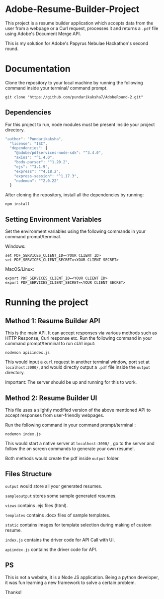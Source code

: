# Adobe-Resume-Builder-Project
This project is a resume builder application which accepts data from the user from a webpage or a Curl request, processes it and returns a ```.pdf``` file using Adobe's Document Merge API.


This is my solution for Adobe's Papyrus Nebulae Hackathon's second round.

# Documentation

Clone the repository to your local machine by running the following command inside your terminal/ command prompt.

```shell
git clone "https://github.com/pundarikaksha7/AdobeRound-2.git"
```



## Dependencies

For this project to run, node modules must be present inside your project directory.
```javascript
"author": "Pundarikaksha",
  "license": "ISC",
  "dependencies": {
    "@adobe/pdfservices-node-sdk": "^3.4.0",
    "axios": "^1.4.0",
    "body-parser": "^1.20.2",
    "ejs": "^3.1.9",
    "express": "^4.18.2",
    "express-session": "^1.17.3",
    "nodemon": "^2.0.22"
  }
```

After cloning the repository, install all the dependencies by running:

```shell
npm install
```

## Setting Environment Variables

Set the environment variables using the following commands in your command prompt/terminal.

Windows:

```shell
set PDF_SERVICES_CLIENT_ID=<YOUR CLIENT ID>
set PDF_SERVICES_CLIENT_SECRET=<YOUR CLIENT SECRET>
```

MacOS/Linux:

```shell
export PDF_SERVICES_CLIENT_ID=<YOUR CLIENT ID>
export PDF_SERVICES_CLIENT_SECRET=<YOUR CLIENT SECRET>
```

# Running the project

## Method 1: Resume Builder API

This is the main API. It can accept responses via various methods such as HTTP Response, Curl response etc.
Run the following command in your command prompt/terminal to run cUrl input:

```shell
nodemon apiiindex.js
```

This would input a ```curl``` request in another terminal window, port set at ```localhost:3000/```, and would directly output a ```.pdf``` file inside the ```output``` directory.

Important: The server should be up and running for this to work.

## Method 2: Resume Builder UI

This file uses a slightly modified version of the above mentioned API to accept responses from user-friendly webpages.

Run the following command in your command prompt/terminal :

```shell
nodemon index.js
```

This would start a native server at ```localhost:3000/``` , go to the server and follow the on screen commands to generate your own resume!.

Both methods would create the pdf inside `output` folder.




## Files Structure

```output``` would store all your generated resumes.

```sampleoutput``` stores some sample generated resumes.

```views``` contains .ejs files (html).

```templates``` contains .docx files of sample templates.

```static``` contains images for template selection during making of custom resume.

```index.js``` contains the driver code for API Call with UI.

```apiindex.js``` contains the driver code for API.

## PS
This is not a website, it is a Node JS application. Being a python developer, it was fun learning a new framework to solve a certain problem.

Thanks!


